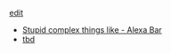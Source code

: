 [edit]()

- [Stupid complex things like - Alexa Bar](https://www.youtube.com/watch?v=hS2t1lE9l5Y)
- [tbd]()
